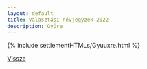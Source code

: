 ```yaml
---
layout: default
title: Választási névjegyzék 2022
description: Gyüre
---
```


{% include settlementHTMLs/Gyuuxre.html %}

[Vissza](../)